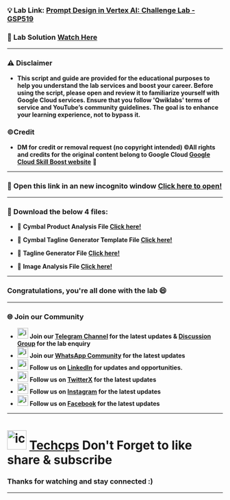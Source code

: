 

### 💡 Lab Link: [Prompt Design in Vertex AI: Challenge Lab - GSP519](https://www.cloudskillsboost.google/focuses/86504?parent=catalog)

### 🚀 Lab Solution [Watch Here](https://youtu.be/b8aMTOLYcC0)

---

### ⚠️ Disclaimer
- **This script and guide are provided for  the educational purposes to help you understand the lab services and boost your career. Before using the script, please open and review it to familiarize yourself with Google Cloud services. Ensure that you follow 'Qwiklabs' terms of service and YouTube’s community guidelines. The goal is to enhance your learning experience, not to bypass it.**

### ©Credit
- **DM for credit or removal request (no copyright intended) ©All rights and credits for the original content belong to Google Cloud [Google Cloud Skill Boost website](https://www.cloudskillsboost.google/)** 🙏

---

###  🚀 Open this link in an new incognito window [Click here to open!](https://console.cloud.google.com/vertex-ai/studio/saved-prompts?project=)

---

### 🚨 Download the below 4 files:

- 🚀 **Cymbal Product Analysis File [Click here!](https://github.com/Techcps/Google-Cloud-Skills-Boost/blob/main/Prompt%20Design%20in%20Vertex%20AI%3A%20Challenge%20Lab/Cymbal%20Product%20Analysis.json)**

- 🚀 **Cymbal Tagline Generator Template File [Click here!](https://github.com/Techcps/Google-Cloud-Skills-Boost/blob/main/Prompt%20Design%20in%20Vertex%20AI%3A%20Challenge%20Lab/Cymbal%20Tagline%20Generator%20Template.json)**

- 🚀 **Tagline Generator File [Click here!](https://github.com/Techcps/Google-Cloud-Skills-Boost/blob/main/Prompt%20Design%20in%20Vertex%20AI%3A%20Challenge%20Lab/tagline-generator.ipynb)**

- 🚀 **Image Analysis File [Click here!](https://github.com/Techcps/Google-Cloud-Skills-Boost/blob/main/Prompt%20Design%20in%20Vertex%20AI%3A%20Challenge%20Lab/image-analysis.ipynb)**


---

### Congratulations, you're all done with the lab 😄

---

### 🌐 Join our Community

- <img src="https://github.com/user-attachments/assets/a4a4b767-151c-461d-bca1-da6d4c0cd68a" alt="icon" width="25" height="25"> **Join our [Telegram Channel](https://t.me/Techcps) for the latest updates & [Discussion Group](https://t.me/Techcpschat) for the lab enquiry**
- <img src="https://github.com/user-attachments/assets/aa10b8b2-5424-40bc-8911-7969f29f6dae" alt="icon" width="25" height="25"> **Join our [WhatsApp Community](https://whatsapp.com/channel/0029Va9nne147XeIFkXYv71A) for the latest updates**
- <img src="https://github.com/user-attachments/assets/b9da471b-2f46-4d39-bea9-acdb3b3a23b0" alt="icon" width="25" height="25"> **Follow us on [LinkedIn](https://www.linkedin.com/company/techcps/) for updates and opportunities.**
- <img src="https://github.com/user-attachments/assets/a045f610-775d-432a-b171-97a2d19718e2" alt="icon" width="25" height="25"> **Follow us on [TwitterX](https://twitter.com/Techcps_/) for the latest updates**
- <img src="https://github.com/user-attachments/assets/84e23456-7ed3-402a-a8a9-5d2fb5b44849" alt="icon" width="25" height="25"> **Follow us on [Instagram](https://instagram.com/techcps/) for the latest updates**
- <img src="https://github.com/user-attachments/assets/fc77ddc4-5b3b-42a9-a8da-e5561dce0c70" alt="icon" width="25" height="25"> **Follow us on [Facebook](https://facebook.com/techcps/) for the latest updates**

---

# <img src="https://github.com/user-attachments/assets/6ee41001-c795-467c-8d96-06b56c246b9c" alt="icon" width="45" height="45"> [Techcps](https://www.youtube.com/@techcps) Don't Forget to like share & subscribe

### Thanks for watching and stay connected :)
---
